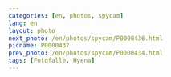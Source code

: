 ```yaml
---
categories: [en, photos, spycam]
lang: en
layout: photo
next_photo: /en/photos/spycam/P0000436.html
picname: P0000437
prev_photo: /en/photos/spycam/P0000434.html
tags: [Fotofalle, Hyena]
---
```

